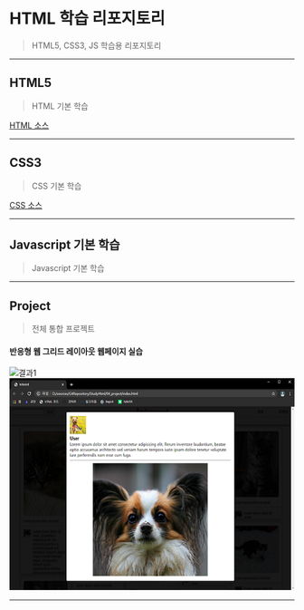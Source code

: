 # HTML 학습 리포지토리 
> HTML5, CSS3, JS 학습용 리포지토리 

----------------


## HTML5
> HTML 기본 학습

[HTML 소스](https://github.com/junseongwoo/StudyHtml/tree/main/01_HTML)


--------------

## CSS3
> CSS 기본 학습 

[CSS 소스](https://github.com/junseongwoo/StudyHtml/tree/main/02_CSS)

-------------

## Javascript 기본 학습
> Javascript 기본 학습 

----------------------

## Project 
> 전체 통합 프로젝트

#### 반응형 웹 그리드 레이아웃 웹페이지 실습
 ![결과1](/StudyHtml/blob/main/04_project/images/result01.png)
 ![결과2](https://github.com/junseongwoo/StudyHtml/blob/main/04_project/images/result02.png)

-----------------



